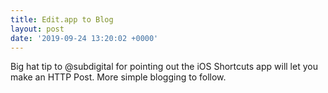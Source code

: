 ```yaml
---
title: Edit.app to Blog
layout: post
date: '2019-09-24 13:20:02 +0000'
---
```

Big hat tip to @subdigital for pointing out the iOS Shortcuts app will let you make an HTTP Post. More simple blogging to follow.
